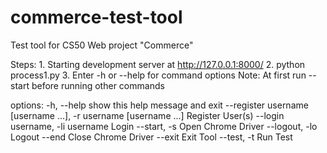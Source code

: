 # commerce-test-tool
Test tool for CS50 Web project "Commerce"
 
Steps:
1.
Starting development server at http://127.0.0.1:8000/
2.
python process1.py
3. 
Enter -h or --help for command options
Note: At first run --start before running other commands

options:
  -h, --help            show this help message and exit
  --register username [username ...], -r username [username ...]
                        Register User(s)
  --login username, -li username
                        Login
  --start, -s           Open Chrome Driver
  --logout, -lo         Logout
  --end                 Close Chrome Driver
  --exit                Exit Tool
  --test, -t            Run Test
